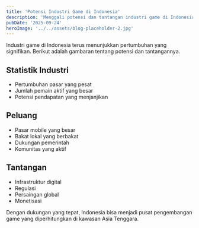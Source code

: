 ```yaml
---
title: 'Potensi Industri Game di Indonesia'
description: 'Menggali potensi dan tantangan industri game di Indonesia'
pubDate: '2025-09-24'
heroImage: '../../assets/blog-placeholder-2.jpg'
---
```


Industri game di Indonesia terus menunjukkan pertumbuhan yang signifikan. Berikut adalah gambaran tentang potensi dan tantangannya.

## Statistik Industri
- Pertumbuhan pasar yang pesat
- Jumlah pemain aktif yang besar
- Potensi pendapatan yang menjanjikan

## Peluang
- Pasar mobile yang besar
- Bakat lokal yang berbakat
- Dukungan pemerintah
- Komunitas yang aktif

## Tantangan
- Infrastruktur digital
- Regulasi
- Persaingan global
- Monetisasi

Dengan dukungan yang tepat, Indonesia bisa menjadi pusat pengembangan game yang diperhitungkan di kawasan Asia Tenggara.
